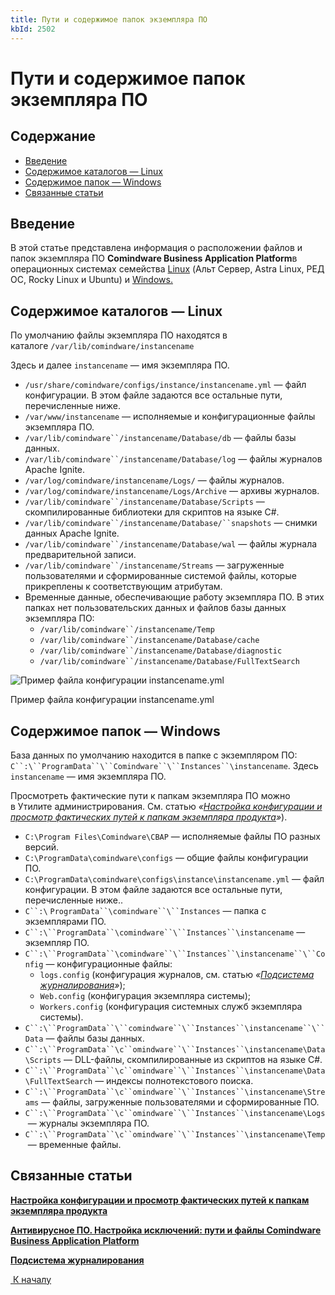 ```yaml
---
title: Пути и содержимое папок экземпляра ПО
kbId: 2502
---
```


# Пути и содержимое папок экземпляра ПО

## Содержание

- [Введение](#mcetoc_1hpdpuo8n4)
- [Содержимое каталогов — Linux](#mcetoc_1hpdq2a1l5)
- [Содержимое папок — Windows](#mcetoc_1hpdpt8tk2)
- [Связанные статьи](#mcetoc_1hpdpt8tk3)

## Введение

В этой статье представлена информация о расположении файлов и папок экземпляра ПО **Comindware Business Application Platform**в операционных системах семейства [Linux](#mcetoc_1hchr2nua1) (Альт Сервер, Astra Linux, РЕД ОС, Rocky Linux и Ubuntu) и [Windows.](#mcetoc_1hpdpt8tk1)

## Содержимое каталогов — Linux

По умолчанию файлы экземпляра ПО находятся в каталоге `/var/lib/comindware/instancename`

Здесь и далее `instancename` — имя экземпляра ПО.

- `/usr/share/comindware/configs/instance/instancename.yml` — файл конфигурации. В этом файле задаются все остальные пути, перечисленные ниже.
- `/var/www/instancename` — исполняемые и конфигурационные файлы экземпляра ПО.
- `/var/lib/comindware``/instancename/Database/db` — файлы базы данных.
- `/var/lib/comindware``/instancename/Database/log` — файлы журналов Apache Ignite.
- `/var/log/comindware/instancename/Logs/` — файлы журналов.
- `/var/log/comindware/instancename/Logs/Archive` — архивы журналов.
- `/var/lib/comindware``/instancename/Database/Scripts` — скомпилированные библиотеки для скриптов на языке С#.
- `/var/lib/comindware``/instancename/Database/``snapshots` — снимки данных Apache Ignite.
- `/var/lib/comindware``/instancename/Database/wal` — файлы журнала предварительной записи.
- `/var/lib/comindware``/instancename/Streams` — загруженные пользователями и сформированные системой файлы, которые прикреплены к соответствующим атрибутам.
- Временные данные, обеспечивающие работу экземпляра ПО. В этих папках нет пользовательских данных и файлов базы данных экземпляра ПО:
	- `/var/lib/comindware``/instancename/Temp`
	- `/var/lib/comindware``/instancename/Database/cache`
	- `/var/lib/comindware``/instancename/Database/diagnostic`
	- `/var/lib/comindware``/instancename/Database/FullTextSearch`

![Пример файла конфигурации instancename.yml](https://kb.comindware.ru/assets/img_66546f9baeb01.png)

Пример файла конфигурации instancename.yml

## Содержимое папок — Windows

База данных по умолчанию находится в папке с экземпляром ПО: `C``:\``ProgramData``\``Comindware``\``Instances``\instancename`. Здесь `instancename` — имя экземпляра ПО.

Просмотреть фактические пути к папкам экземпляра ПО можно в Утилите администрирования. См. статью *«[Настройка конфигурации и просмотр фактических путей к папкам экземпляра продукта](https://kb.comindware.ru/article.php?id=2036)»*).

- `C:\Program Files\Comindware\CBAP` — исполняемые файлы ПО разных версий.
- `C:\ProgramData\сomindware\configs` — общие файлы конфигурации ПО.
- `C:\ProgramData\сomindware\configs\instance\instancename.yml` — файл конфигурации. В этом файле задаются все остальные пути, перечисленные ниже..
- `C``:\` `ProgramData``\сomindware``\``Instances` — папка с экземплярами ПО.
- `C``:\``ProgramData``\сomindware``\``Instances``\instancename` — экземпляр ПО.
- `C``:\``ProgramData``\сomindware``\``Instances``\instancename``\``Config` — конфигурационные файлы:
	- `logs.config` (конфигурация журналов, см. статью *«[Подсистема журналирования](https://kb.comindware.ru/article.php?id=2501)»*);
	- `Web.config` (конфигурация экземпляра системы);
	- `Workers.config` (конфигурация системных служб экземпляра системы).
- `C``:\``ProgramData``\``сomindware``\``Instances``\instancename``\``Data` — файлы базы данных.
- `C``:\``ProgramData``\с``omindware``\``Instances``\instancename\Data\Scripts` — DLL-файлы, скомпилированные из скриптов на языке C#.
- `C``:\``ProgramData``\с``omindware``\``Instances``\instancename\Data\FullTextSearch` — индексы полнотекстового поиска.
- `C``:\``ProgramData``\с``omindware``\``Instances``\instancename\Streams` — файлы, загруженные пользователями и сформированные ПО.
- `C``:\``ProgramData``\с``omindware``\``Instances``\instancename\Logs` — журналы экземпляра ПО.
- `C``:\``ProgramData``\с``omindware``\``Instances``\instancename\Temp` — временные файлы.

## Связанные статьи

**[Настройка конфигурации и просмотр фактических путей к папкам экземпляра продукта](https://kb.comindware.ru/article.php?id=2036)**

**[Антивирусное ПО. Настройка исключений: пути и файлы Comindware Business Application Platform](https://kb.comindware.ru/article.php?id=2581)**

**[Подсистема журналирования](https://kb.comindware.ru/article.php?id=2501)**

 [*‌* К началу](#)

